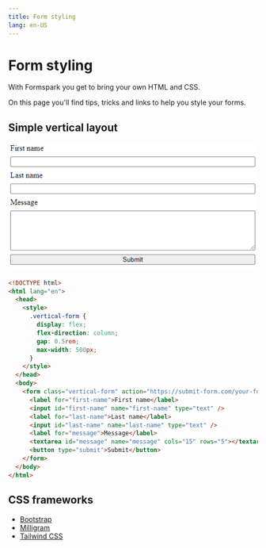 ```yaml
---
title: Form styling
lang: en-US
---
```


# Form styling

With Formspark you get to bring your own HTML and CSS.

On this page you'll find tips, tricks and links to help you style your forms.

## Simple vertical layout

![Simple vartical layout](../.vuepress/public/simple-vertical-layout.png)

```html
<!DOCTYPE html>
<html lang="en">
  <head>
    <style>
      .vertical-form {
        display: flex;
        flex-direction: column;
        gap: 0.5rem;
        max-width: 500px;
      }
    </style>
  </head>
  <body>
    <form class="vertical-form" action="https://submit-form.com/your-form-id">
      <label for="first-name">First name</label>
      <input id="first-name" name="first-name" type="text" />
      <label for="last-name">Last name</label>
      <input id="last-name" name="last-name" type="text" />
      <label for="message">Message</label>
      <textarea id="message" name="message" cols="15" rows="5"></textarea>
      <button type="submit">Submit</button>
    </form>
  </body>
</html>
```

## CSS frameworks

- [Bootstrap](https://getbootstrap.com/)
- [Milligram](https://milligram.io/)
- [Tailwind CSS](https://tailwindcss.com/)
